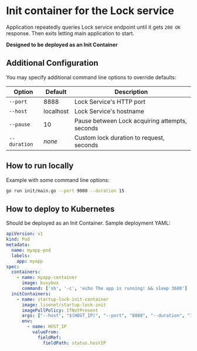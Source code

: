 # Init container for the Lock service

Application repeatedly queries Lock service endpoint until it gets `200 OK` response.
Then exits letting main application to start.

**Designed to be deployed as an Init Container**

## Additional Configuration
You may specify additional command line options to override defaults:

| Option       | Default   | Description |
| ------------ |-----------| ----------- |
| `--port`     | 8888      | Lock Service's HTTP port |
| `--host`     | localhost | Lock Service's hostname |
| `--pause`    | 10        | Pause between Lock acquiring attempts, seconds |
| `--duration` | *none*    | Custom lock duration to request, seconds |

## How to run locally
Example with some command line options:
```bash
go run init/main.go --port 9000 --duration 15
```

## How to deploy to Kubernetes
Should be deployed as an Init Container. Sample deployment YAML:
```yaml
apiVersion: v1
kind: Pod
metadata:
  name: myapp-pod
  labels:
    app: myapp
spec:
  containers:
    - name: myapp-container
      image: busybox
      command: ['sh', '-c', 'echo The app is running! && sleep 3600']
  initContainers:
    - name: startup-lock-init-container
      image: lisenet/startup-lock-init
      imagePullPolicy: IfNotPresent
      args: ["--host", "$(HOST_IP)", "--port", "8888", "--duration", "15"]
      env:
        - name: HOST_IP
          valueFrom:
            fieldRef:
              fieldPath: status.hostIP
```
